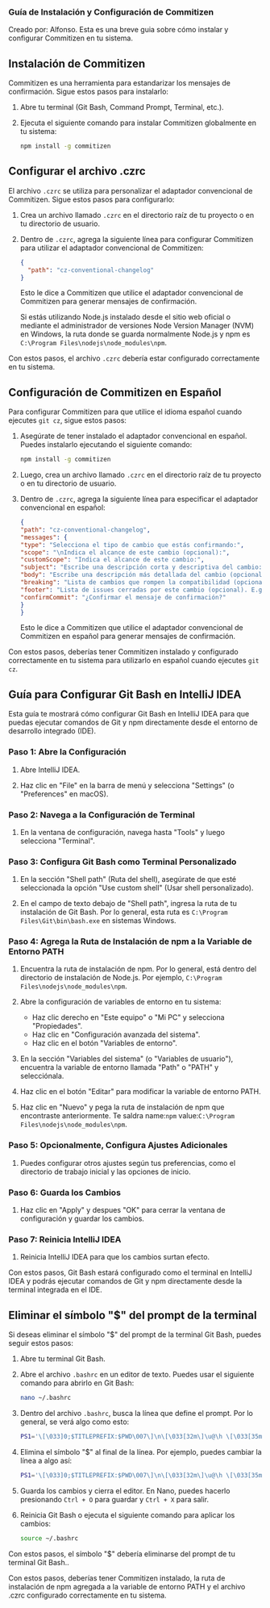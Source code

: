 ### Guía de Instalación y Configuración de Commitizen
Creado por: Alfonso.
Esta es una breve guia sobre cómo instalar y configurar Commitizen en tu sistema.

## Instalación de Commitizen

Commitizen es una herramienta para estandarizar los mensajes de confirmación. Sigue estos pasos para instalarlo:

1. Abre tu terminal (Git Bash, Command Prompt, Terminal, etc.).

2. Ejecuta el siguiente comando para instalar Commitizen globalmente en tu sistema:

    ```bash
    npm install -g commitizen
    ```
## Configurar el archivo .czrc

El archivo `.czrc` se utiliza para personalizar el adaptador convencional de Commitizen. Sigue estos pasos para configurarlo:

1. Crea un archivo llamado `.czrc` en el directorio raíz de tu proyecto o en tu directorio de usuario.

2. Dentro de `.czrc`, agrega la siguiente línea para configurar Commitizen para utilizar el adaptador convencional de Commitizen:

    ```json
    {
      "path": "cz-conventional-changelog"
    }
    ```

   Esto le dice a Commitizen que utilice el adaptador convencional de Commitizen para generar mensajes de confirmación.

   Si estás utilizando Node.js instalado desde el sitio web oficial o mediante el administrador de versiones Node Version Manager (NVM) en Windows, la ruta donde se guarda normalmente Node.js y npm es `C:\Program Files\nodejs\node_modules\npm`.

Con estos pasos, el archivo `.czrc` debería estar configurado correctamente en tu sistema.
## Configuración de Commitizen en Español

Para configurar Commitizen para que utilice el idioma español cuando ejecutes `git cz`, sigue estos pasos:

1. Asegúrate de tener instalado el adaptador convencional en español. Puedes instalarlo ejecutando el siguiente comando:

    ```bash
   npm install -g commitizen
    ```

2. Luego, crea un archivo llamado `.czrc` en el directorio raíz de tu proyecto o en tu directorio de usuario.

3. Dentro de `.czrc`, agrega la siguiente línea para especificar el adaptador convencional en español:

    ```json
   {
   "path": "cz-conventional-changelog",
   "messages": {
   "type": "Selecciona el tipo de cambio que estás confirmando:",
   "scope": "\nIndica el alcance de este cambio (opcional):",
   "customScope": "Indica el alcance de este cambio:",
   "subject": "Escribe una descripción corta y descriptiva del cambio:\n",
   "body": "Escribe una descripción más detallada del cambio (opcional). Usa '|' para una nueva línea:\n",
   "breaking": "Lista de cambios que rompen la compatibilidad (opcional):\n",
   "footer": "Lista de issues cerradas por este cambio (opcional). E.g.: #31, #34:\n",
   "confirmCommit": "¿Confirmar el mensaje de confirmación?"
   }
   }
    ```

   Esto le dice a Commitizen que utilice el adaptador convencional de Commitizen en español para generar mensajes de confirmación.

Con estos pasos, deberías tener Commitizen instalado y configurado correctamente en tu sistema para utilizarlo en español cuando ejecutes `git cz`.
## Guía para Configurar Git Bash en IntelliJ IDEA

Esta guía te mostrará cómo configurar Git Bash en IntelliJ IDEA para que puedas ejecutar comandos de Git y npm directamente desde el entorno de desarrollo integrado (IDE).

### Paso 1: Abre la Configuración

1. Abre IntelliJ IDEA.

2. Haz clic en "File" en la barra de menú y selecciona "Settings" (o "Preferences" en macOS).

### Paso 2: Navega a la Configuración de Terminal

1. En la ventana de configuración, navega hasta "Tools" y luego selecciona "Terminal".

### Paso 3: Configura Git Bash como Terminal Personalizado

1. En la sección "Shell path" (Ruta del shell), asegúrate de que esté seleccionada la opción "Use custom shell" (Usar shell personalizado).

2. En el campo de texto debajo de "Shell path", ingresa la ruta de tu instalación de Git Bash. Por lo general, esta ruta es `C:\Program Files\Git\bin\bash.exe` en sistemas Windows.

### Paso 4: Agrega la Ruta de Instalación de npm a la Variable de Entorno PATH

1. Encuentra la ruta de instalación de npm. Por lo general, está dentro del directorio de instalación de Node.js. Por ejemplo, `C:\Program Files\nodejs\node_modules\npm`.

2. Abre la configuración de variables de entorno en tu sistema:
   - Haz clic derecho en "Este equipo" o "Mi PC" y selecciona "Propiedades".
   - Haz clic en "Configuración avanzada del sistema".
   - Haz clic en el botón "Variables de entorno".

3. En la sección "Variables del sistema" (o "Variables de usuario"), encuentra la variable de entorno llamada "Path" o "PATH" y selecciónala.

4. Haz clic en el botón "Editar" para modificar la variable de entorno PATH.

5. Haz clic en "Nuevo" y pega la ruta de instalación de npm que encontraste anteriormente. Te saldra name:`npm`
value:`C:\Program Files\nodejs\node_modules\npm`.



### Paso 5: Opcionalmente, Configura Ajustes Adicionales

1. Puedes configurar otros ajustes según tus preferencias, como el directorio de trabajo inicial y las opciones de inicio.

### Paso 6: Guarda los Cambios

1. Haz clic en "Apply" y despues  "OK" para cerrar la ventana de configuración y guardar los cambios.

### Paso 7: Reinicia IntelliJ IDEA

1. Reinicia IntelliJ IDEA para que los cambios surtan efecto.

Con estos pasos, Git Bash estará configurado como el terminal en IntelliJ IDEA y podrás ejecutar comandos de Git y npm directamente desde la terminal integrada en el IDE.



## Eliminar el símbolo "$" del prompt de la terminal

Si deseas eliminar el símbolo "$" del prompt de la terminal Git Bash, puedes seguir estos pasos:

1. Abre tu terminal Git Bash.

2. Abre el archivo `.bashrc` en un editor de texto. Puedes usar el siguiente comando para abrirlo en Git Bash:

    ```bash
    nano ~/.bashrc
    ```

3. Dentro del archivo `.bashrc`, busca la línea que define el prompt. Por lo general, se verá algo como esto:

    ```bash
    PS1='\[\033]0;$TITLEPREFIX:$PWD\007\]\n\[\033[32m\]\u@\h \[\033[35m\]$MSYSTEM \[\033[33m\]\w\[\033[36m\]`__git_ps1`\[\033[0m\]\n$ '
    ```

4. Elimina el símbolo "$" al final de la línea. Por ejemplo, puedes cambiar la línea a algo así:

    ```bash
    PS1='\[\033]0;$TITLEPREFIX:$PWD\007\]\n\[\033[32m\]\u@\h \[\033[35m\]$MSYSTEM \[\033[33m\]\w\[\033[36m\]`__git_ps1`\[\033[0m\]\n '
    ```

5. Guarda los cambios y cierra el editor. En Nano, puedes hacerlo presionando `Ctrl + O` para guardar y `Ctrl + X` para salir.

6. Reinicia Git Bash o ejecuta el siguiente comando para aplicar los cambios:

    ```bash
    source ~/.bashrc
    ```

Con estos pasos, el símbolo "$" debería eliminarse del prompt de tu terminal Git Bash..

Con estos pasos, deberías tener Commitizen instalado, la ruta de instalación de npm agregada a la variable de entorno PATH y el archivo .czrc configurado correctamente en tu sistema.

